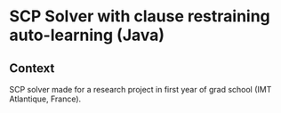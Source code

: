 # SCP Solver with clause restraining auto-learning (Java)

## Context

SCP solver made for a research project in first year of grad school (IMT Atlantique, France).
